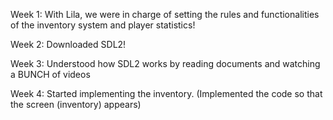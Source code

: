 Week 1:
With Lila, we were in charge of setting the rules and functionalities of the inventory system and player statistics!

Week 2:
Downloaded SDL2!

Week 3:
Understood how SDL2 works by reading documents and watching a BUNCH of videos


Week 4:
Started implementing the inventory. (Implemented the code so that the screen (inventory) appears)







